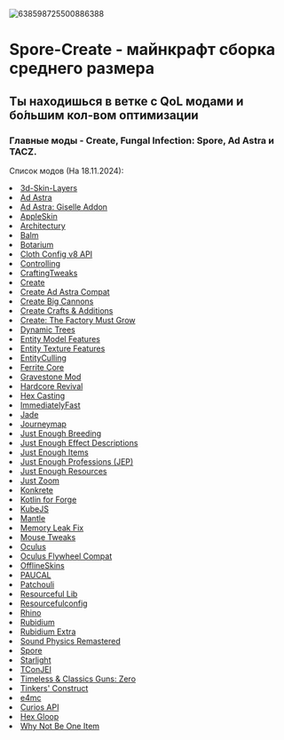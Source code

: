 ![638598725500886388](https://github.com/user-attachments/assets/730b0d7f-e939-4d23-adb2-cd98c001e56e) <br/>
# Spore-Create - майнкрафт сборка среднего размера
## Ты находишься в ветке с QoL модами и бо́льшим кол-вом оптимизации
### Главные моды - Create, Fungal Infection: Spore, Ad Astra и TACZ.
Список модов (На 18.11.2024):
	<li><a href="https://modrinth.com/mod/zV5r3pPn">3d-Skin-Layers</a></li>
	<li><a href="https://modrinth.com/mod/3ufwT9JF">Ad Astra</a></li>
	<li><a href="https://modrinth.com/mod/XQDxCBVw">Ad Astra: Giselle Addon</a></li>
	<li><a href="https://modrinth.com/mod/EsAfCjCV">AppleSkin</a></li>
	<li><a href="https://modrinth.com/mod/lhGA9TYQ">Architectury</a></li>
	<li><a href="https://modrinth.com/mod/MBAkmtvl">Balm</a></li>
	<li><a href="https://modrinth.com/mod/2u6LRnMa">Botarium</a></li>
	<li><a href="https://modrinth.com/mod/9s6osm5g">Cloth Config v8 API</a></li>
	<li><a href="https://modrinth.com/mod/xv94TkTM">Controlling</a></li>
	<li><a href="https://modrinth.com/mod/DMu0oBKf">CraftingTweaks</a></li>
	<li><a href="https://modrinth.com/mod/LNytGWDc">Create</a></li>
	<li><a href="https://modrinth.com/mod/Bk5D4qMV">Create Ad Astra Compat</a></li>
	<li><a href="https://modrinth.com/mod/GWp4jCJj">Create Big Cannons</a></li>
	<li><a href="https://modrinth.com/mod/kU1G12Nn">Create Crafts &amp; Additions</a></li>
	<li><a href="https://modrinth.com/mod/USgVjXsk">Create: The Factory Must Grow</a></li>
	<li><a href="https://modrinth.com/mod/vdjF5PL5">Dynamic Trees</a></li>
	<li><a href="https://modrinth.com/mod/4I1XuqiY">Entity Model Features</a></li>
	<li><a href="https://modrinth.com/mod/BVzZfTc1">Entity Texture Features</a></li>
	<li><a href="https://modrinth.com/mod/NNAgCjsB">EntityCulling</a></li>
	<li><a href="https://modrinth.com/mod/uXXizFIs">Ferrite Core</a></li>
	<li><a href="https://modrinth.com/mod/RYtXKJPr">Gravestone Mod</a></li>
	<li><a href="https://modrinth.com/mod/HqKoXaXz">Hardcore Revival</a></li>
	<li><a href="https://modrinth.com/mod/nTW3yKrm">Hex Casting</a></li>
	<li><a href="https://modrinth.com/mod/5ZwdcRci">ImmediatelyFast</a></li>
	<li><a href="https://modrinth.com/mod/nvQzSEkH">Jade</a></li>
	<li><a href="https://modrinth.com/mod/lfHFW1mp">Journeymap</a></li>
	<li><a href="https://modrinth.com/mod/9Pk89J3g">Just Enough Breeding</a></li>
	<li><a href="https://modrinth.com/mod/EO27GKs1">Just Enough Effect Descriptions</a></li>
	<li><a href="https://modrinth.com/mod/u6dRKJwZ">Just Enough Items</a></li>
	<li><a href="https://modrinth.com/mod/kB56GtWA">Just Enough Professions (JEP)</a></li>
	<li><a href="https://modrinth.com/mod/uEfK2CXF">Just Enough Resources</a></li>
	<li><a href="https://modrinth.com/mod/iAiqcykM">Just Zoom</a></li>
	<li><a href="https://modrinth.com/mod/J81TRJWm">Konkrete</a></li>
	<li><a href="https://modrinth.com/mod/ordsPcFz">Kotlin for Forge</a></li>
	<li><a href="https://modrinth.com/mod/umyGl7zF">KubeJS</a></li>
	<li><a href="https://modrinth.com/mod/Cg6Uc79H">Mantle</a></li>
	<li><a href="https://modrinth.com/mod/NRjRiSSD">Memory Leak Fix</a></li>
	<li><a href="https://modrinth.com/mod/aC3cM3Vq">Mouse Tweaks</a></li>
	<li><a href="https://modrinth.com/mod/GchcoXML">Oculus</a></li>
	<li><a href="https://modrinth.com/mod/ndHYMY2K">Oculus Flywheel Compat</a></li>
	<li><a href="https://www.curseforge.com/projects/241420">OfflineSkins</a></li>
	<li><a href="https://modrinth.com/mod/TZo2wHFe">PAUCAL</a></li>
	<li><a href="https://modrinth.com/mod/nU0bVIaL">Patchouli</a></li>
	<li><a href="https://modrinth.com/mod/G1hIVOrD">Resourceful Lib</a></li>
	<li><a href="https://modrinth.com/mod/M1953qlQ">Resourcefulconfig</a></li>
	<li><a href="https://modrinth.com/mod/sk9knFPE">Rhino</a></li>
	<li><a href="https://modrinth.com/mod/4ZqxOvjD">Rubidium</a></li>
	<li><a href="https://modrinth.com/mod/oY2B1pjg">Rubidium Extra</a></li>
	<li><a href="https://modrinth.com/mod/qyVF9oeo">Sound Physics Remastered</a></li>
	<li><a href="https://modrinth.com/mod/X661i40C">Spore</a></li>
	<li><a href="https://modrinth.com/mod/iRfIGC1s">Starlight</a></li>
	<li><a href="https://modrinth.com/mod/DhBtjMiv">TConJEI</a></li>
	<li><a href="https://modrinth.com/mod/SzzJttH8">Timeless &amp; Classics Guns: Zero</a></li>
	<li><a href="https://modrinth.com/mod/rxIIYO6c">Tinkers' Construct</a></li>
	<li><a href="https://modrinth.com/mod/qANg5Jrr">e4mc</a></li>
	<li><a href="https://modrinth.com/mod/vvuO3ImH">Curios API</a></li>
	<li><a href="https://modrinth.com/mod/ryfyOhoP">Hex Gloop</a></li>
	<li><a href="https://modrinth.com/mod/L8iJY5PM">Why Not Be One Item</a></li>
